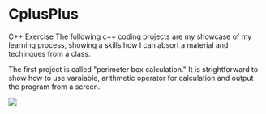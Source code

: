 # CplusPlus
C++ Exercise
The following c++ coding projects are my showcase of my learning process, showing a skills how I can absort a material and 
techinques from a class. 

The first project is called "perimeter box calculation." It is strightforward to show how to use varaiable, arithmetic operator 
for calculation and output the program from a screen. 

<img src="https://drive.google.com/drive/u/0/folders/0B3PNrNpp3ZgkcXF0X2lVZDNpTzg">

